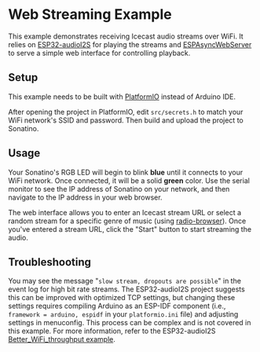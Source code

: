 # Web Streaming Example

This example demonstrates receiving Icecast audio streams over WiFi. It relies on [ESP32-audioI2S](https://github.com/schreibfaul1/ESP32-audioI2S) for playing the streams and [ESPAsyncWebServer](https://github.com/esphome/ESPAsyncWebServer) to serve a simple web interface for controlling playback.

## Setup

This example needs to be built with [PlatformIO](https://platformio.org/) instead of Arduino IDE.

After opening the project in PlatformIO, edit `src/secrets.h` to match your WiFi network's SSID and password. Then build and upload the project to Sonatino.

## Usage

Your Sonatino's RGB LED will begin to blink **blue** until it connects to your WiFi network. Once connected, it will be a solid **green** color. Use the serial monitor to see the IP address of Sonatino on your network, and then navigate to the IP address in your web browser.

The web interface allows you to enter an Icecast stream URL or select a random stream for a specific genre of music (using [radio-browser](https://www.radio-browser.info/)). Once you've entered a stream URL, click the "Start" button to start streaming the audio.

## Troubleshooting

You may see the message "`slow stream, dropouts are possible`" in the event log for high bit rate streams. The ESP32-audioI2S project suggests this can be improved with optimized TCP settings, but changing these settings requires compiling Arduino as an ESP-IDF component (i.e., `framework = arduino, espidf` in your `platformio.ini` file) and adjusting settings in menuconfig. This process can be complex and is not covered in this example. For more information, refer to the ESP32-audioI2S [Better_WiFi_throughput example](https://github.com/schreibfaul1/ESP32-audioI2S/tree/master/examples/Better_WiFi_throughput).
